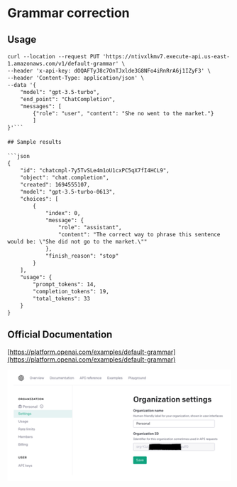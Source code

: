 # Grammar correction

## Usage

```console
curl --location --request PUT 'https://ntivxlkmv7.execute-api.us-east-1.amazonaws.com/v1/default-grammar' \
--header 'x-api-key: dOQAFTyJ8c7OnTJxlde3G8NFo4iRnRrA6j1IZyF3' \
--header 'Content-Type: application/json' \
--data '{
    "model": "gpt-3.5-turbo",
    "end_point": "ChatCompletion",
    "messages": [
        {"role": "user", "content": "She no went to the market."}
        ]
}'```

## Sample results

```json
{
    "id": "chatcmpl-7y5TvSLe4m1oU1cxPC5qX7fI4HCL9",
    "object": "chat.completion",
    "created": 1694555107,
    "model": "gpt-3.5-turbo-0613",
    "choices": [
        {
            "index": 0,
            "message": {
                "role": "assistant",
                "content": "The correct way to phrase this sentence would be: \"She did not go to the market.\""
            },
            "finish_reason": "stop"
        }
    ],
    "usage": {
        "prompt_tokens": 14,
        "completion_tokens": 19,
        "total_tokens": 33
    }
}
```

## Official Documentation

[https://platform.openai.com/examples/default-grammar](https://platform.openai.com/examples/default-grammar)

![OpenAI Settings](https://raw.githubusercontent.com/FullStackWithLawrence/aws-openai/main/doc/openai-settings.png "OpenAI Settings")
